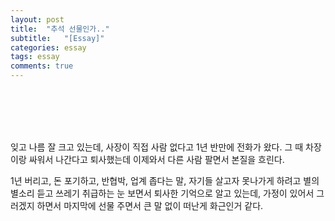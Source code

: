 ```yaml
---
layout: post
title:  "추석 선물인가.."
subtitle:   "[Essay]"
categories: essay
tags: essay
comments: true
---
```




<br><br><br><br>


잊고 나름 잘 크고 있는데, 사장이 직접 사람 없다고 1년 반만에 전화가 왔다. 그 때 차장이랑 싸워서 나간다고 퇴사했는데 이제와서 다른 사람 팔면서 본질을 흐린다.

1년 버리고, 돈 포기하고, 반협박, 업계 좁다는 말, 자기들 살고자 못나가게 하려고 별의 별소리 듣고 쓰레기 취급하는 눈 보면서 퇴사한 기억으로 알고 있는데, 가정이 있어서 그러겠지 하면서 마지막에 선물 주면서 큰 말 없이 떠난게 화근인거 같다.
